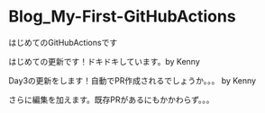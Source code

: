 # Blog_My-First-GitHubActions
はじめてのGitHubActionsです

はじめての更新です！ドキドキしています。by Kenny

Day3の更新をします！自動でPR作成されるでしょうか。。。 by Kenny

さらに編集を加えます。既存PRがあるにもかかわらず。。。
